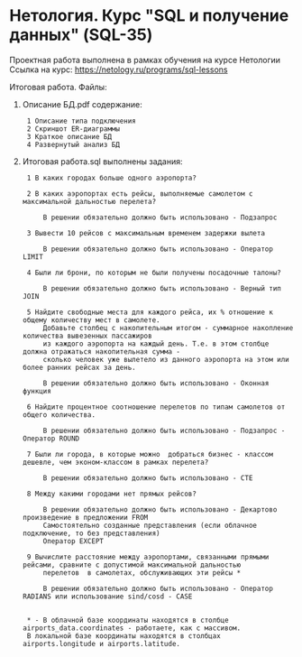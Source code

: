 # Нетология. Курс "SQL и получение данных" (SQL-35)

Проектная работа выполнена в рамках обучения на курсе Нетологии
Ссылка на курс: https://netology.ru/programs/sql-lessons

Итоговая работа. 
Файлы:

  1. Описание БД.pdf содержание:
  
          1 Описание типа подключения
          2 Скриншот ER-диаграммы
          3 Краткое описание БД
          4 Развернутый анализ БД

  2. Итоговая работа.sql выполнены задания:
  
          1	В каких городах больше одного аэропорта?
          
          2	В каких аэропортах есть рейсы, выполняемые самолетом с максимальной дальностью перелета?
          
              В решении обязательно должно быть использовано - Подзапрос
          
          3	Вывести 10 рейсов с максимальным временем задержки вылета	
          
              В решении обязательно должно быть использовано - Оператор LIMIT 
          
          4	Были ли брони, по которым не были получены посадочные талоны?	
          
              В решении обязательно должно быть использовано - Верный тип JOIN
          
          5	Найдите свободные места для каждого рейса, их % отношение к общему количеству мест в самолете.
              Добавьте столбец с накопительным итогом - суммарное накопление количества вывезенных пассажиров 
              из каждого аэропорта на каждый день. Т.е. в этом столбце должна отражаться накопительная сумма - 
              сколько человек уже вылетело из данного аэропорта на этом или более ранних рейсах за день.	
              
              В решении обязательно должно быть использовано - Оконная функция
              
          6	Найдите процентное соотношение перелетов по типам самолетов от общего количества.	
          
              В решении обязательно должно быть использовано - Подзапрос - Оператор ROUND
          
          7	Были ли города, в которые можно  добраться бизнес - классом дешевле, чем эконом-классом в рамках перелета?
          
              В решении обязательно должно быть использовано - CTE
          
          8	Между какими городами нет прямых рейсов?	
          
              В решении обязательно должно быть использовано - Декартово произведение в предложении FROM
              Самостоятельно созданные представления (если облачное подключение, то без представления)
              Оператор EXCEPT
              
          9	Вычислите расстояние между аэропортами, связанными прямыми рейсами, сравните с допустимой максимальной дальностью 
              перелетов  в самолетах, обслуживающих эти рейсы *	
              
              В решении обязательно должно быть использовано - Оператор RADIANS или использование sind/cosd - CASE
              
              
          * - В облачной базе координаты находятся в столбце airports_data.coordinates - работаете, как с массивом. 
          В локальной базе координаты находятся в столбцах airports.longitude и airports.latitude.
